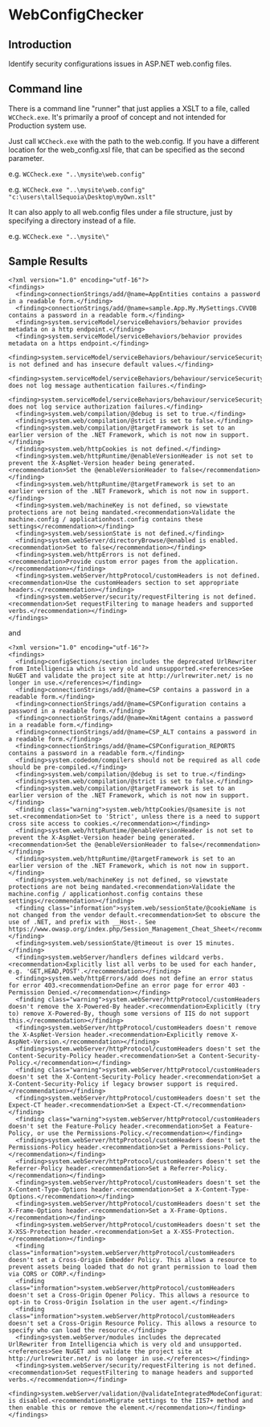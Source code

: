 # WebConfigChecker

## Introduction
Identify security configurations issues in ASP.NET web.config files.

## Command line
There is a command line "runner" that just applies a XSLT to a file, called `WCCheck.exe`. It's primarily a proof of concept and not intended for Production system use.

Just call `WCCheck.exe` with the path to the web.config. If you have a different location for the web_config.xsl file, that can be specified as the second parameter.

e.g. `WCCheck.exe "..\mysite\web.config"`

e.g. `WCCheck.exe "..\mysite\web.config" "c:\users\tallSequoia\Desktop\myOwn.xslt"`

It can also apply to all web.config files under a file structure, just by specifying a directory instead of a file.

e.g. `WCCheck.exe "..\mysite\"`

## Sample Results
    <?xml version="1.0" encoding="utf-16"?>
    <findings>
      <finding>connectionStrings/add/@name=AppEntities contains a password in a readable form.</finding>
      <finding>connectionStrings/add/@name=sample.App.My.MySettings.CVVDB contains a password in a readable form.</finding>
      <finding>system.serviceModel/serviceBehaviors/behavior provides metadata on a http endpoint.</finding>
      <finding>system.serviceModel/serviceBehaviors/behavior provides metadata on a https endpoint.</finding>
      <finding>system.serviceModel/serviceBehaviors/behaviour/serviceSecurityAudit is not defined and has insecure default values.</finding>
      <finding>system.serviceModel/serviceBehaviors/behaviour/serviceSecurityAudit does not log message authentication failures.</finding>
      <finding>system.serviceModel/serviceBehaviors/behaviour/serviceSecurityAudit does not log service authorization failures.</finding>
      <finding>system.web/compilation/@debug is set to true.</finding>
      <finding>system.web/compilation/@strict is set to false.</finding>
      <finding>system.web/compilation/@targetFramework is set to an earlier version of the .NET Framework, which is not now in support.</finding>
      <finding>system.web/httpCookies is not defined.</finding>
      <finding>system.web/httpRuntime/@enableVersionHeader is not set to prevent the X-AspNet-Version header being generated.<recommendation>Set the @enableVersionHeader to false</recommendation></finding>
      <finding>system.web/httpRuntime/@targetFramework is set to an earlier version of the .NET Framework, which is not now in support.</finding>
      <finding>system.web/machineKey is not defined, so viewstate protections are not being mandated.<recommendation>Validate the machine.config / applicationhost.config contains these settings</recommendation></finding>
      <finding>system.web/sessionState is not defined.</finding>
      <finding>system.webServer/directoryBrowse/@enabled is enabled.<recommendation>Set to false</recommendation></finding>
      <finding>system.web/httpErrors is not defined.<recommendation>Provide custom error pages from the application.</recommendation></finding>
      <finding>system.webServer/httpProtocol/customHeaders is not defined.<recommendation>Use the customHeaders section to set appropriate headers.</recommendation></finding>
      <finding>system.webServer/security/requestFiltering is not defined.<recommendation>Set requestFiltering to manage headers and supported verbs.</recommendation></finding>
    </findings>

and

    <?xml version="1.0" encoding="utf-16"?>
    <findings>
      <finding>configSections/section includes the deprecated UrlRewriter from Intelligencia which is very old and unsupported.<references>See NuGET and validate the project site at http://urlrewriter.net/ is no longer in use.</references></finding>
      <finding>connectionStrings/add/@name=CSP contains a password in a readable form.</finding>
      <finding>connectionStrings/add/@name=CSPConfiguration contains a password in a readable form.</finding>
      <finding>connectionStrings/add/@name=XmitAgent contains a password in a readable form.</finding>
      <finding>connectionStrings/add/@name=CSP_ALT contains a password in a readable form.</finding>
      <finding>connectionStrings/add/@name=CSPConfiguration_REPORTS contains a password in a readable form.</finding>
      <finding>system.codedom/compilers should not be required as all code should be pre-compiled.</finding>
      <finding>system.web/compilation/@debug is set to true.</finding>
      <finding>system.web/compilation/@strict is set to false.</finding>
      <finding>system.web/compilation/@targetFramework is set to an earlier version of the .NET Framework, which is not now in support.</finding>
      <finding class="warning">system.web/httpCookies/@samesite is not set.<recommendation>Set to 'Strict', unless there is a need to support cross site access to cookies.</recommendation></finding>
      <finding>system.web/httpRuntime/@enableVersionHeader is not set to prevent the X-AspNet-Version header being generated.<recommendation>Set the @enableVersionHeader to false</recommendation></finding>
      <finding>system.web/httpRuntime/@targetFramework is set to an earlier version of the .NET Framework, which is not now in support.</finding>
      <finding>system.web/machineKey is not defined, so viewstate protections are not being mandated.<recommendation>Validate the machine.config / applicationhost.config contains these settings</recommendation></finding>
      <finding class="information">system.web/sessionState/@cookieName is not changed from the vendor default.<recommendation>Set to obscure the use of .NET, and prefix with __Host-. See https://www.owasp.org/index.php/Session_Management_Cheat_Sheet</recommendation></finding>
      <finding>system.web/sessionState/@timeout is over 15 minutes.</finding>
      <finding>system.webServer/handlers defines wildcard verbs.<recommendation>Explicitly list all verbs to be used for each hander, e.g. 'GET,HEAD,POST'.</recommendation></finding>
      <finding>system.web/httpErrors/add does not define an error status for error 403.<recommendation>Define an error page for error 403 - Permission Denied.</recommendation></finding>
      <finding class="warning">system.webServer/httpProtocol/customHeaders doesn't remove the X-Powered-By header.<recommendation>Explicitly (try to) remove X-Powered-By, though some versions of IIS do not support this.</recommendation></finding>
      <finding>system.webServer/httpProtocol/customHeaders doesn't remove the X-AspNet-Version header.<recommendation>Explicitly remove X-AspNet-Version.</recommendation></finding>
      <finding>system.webServer/httpProtocol/customHeaders doesn't set the Content-Security-Policy header.<recommendation>Set a Content-Security-Policy.</recommendation></finding>
      <finding class="warning">system.webServer/httpProtocol/customHeaders doesn't set the X-Content-Security-Policy header.<recommendation>Set a X-Content-Security-Policy if legacy browser support is required.</recommendation></finding>
      <finding>system.webServer/httpProtocol/customHeaders doesn't set the Expect-CT header.<recommendation>Set a Expect-CT.</recommendation></finding>
      <finding class="warning">system.webServer/httpProtocol/customHeaders doesn't set the Feature-Policy header.<recommendation>Set a Feature-Policy, or use the Permissions-Policy.</recommendation></finding>
      <finding>system.webServer/httpProtocol/customHeaders doesn't set the Permissions-Policy header.<recommendation>Set a Permissions-Policy.</recommendation></finding>
      <finding>system.webServer/httpProtocol/customHeaders doesn't set the Referrer-Policy header.<recommendation>Set a Referrer-Policy.</recommendation></finding>
      <finding>system.webServer/httpProtocol/customHeaders doesn't set the X-Content-Type-Options header.<recommendation>Set a X-Content-Type-Options.</recommendation></finding>
      <finding>system.webServer/httpProtocol/customHeaders doesn't set the X-Frame-Options header.<recommendation>Set a X-Frame-Options.</recommendation></finding>
      <finding>system.webServer/httpProtocol/customHeaders doesn't set the X-XSS-Protection header.<recommendation>Set a X-XSS-Protection.</recommendation></finding>
      <finding class="information">system.webServer/httpProtocol/customHeaders doesn't set a Cross-Origin Embedder Policy. This allows a resource to prevent assets being loaded that do not grant permission to load them via CORS or CORP.</finding>
      <finding class="information">system.webServer/httpProtocol/customHeaders doesn't set a Cross-Origin Opener Policy. This allows a resource to opt-in to Cross-Origin Isolation in the user agent.</finding>
      <finding class="information">system.webServer/httpProtocol/customHeaders doesn't set a Cross-Origin Resource Policy. This allows a resource to specify who can load the resource.</finding>
      <finding>system.webServer/modules includes the deprecated UrlRewriter from Intelligencia which is very old and unsupported.<references>See NuGET and validate the project site at http://urlrewriter.net/ is no longer in use.</references></finding>
      <finding>system.webServer/security/requestFiltering is not defined.<recommendation>Set requestFiltering to manage headers and supported verbs.</recommendation></finding>
      <finding>system.webServer/validation/@validateIntegratedModeConfiguration is disabled.<recommendation>Migrate settings to the IIS7+ method and then enable this or remove the element.</recommendation></finding>
    </findings>
    
